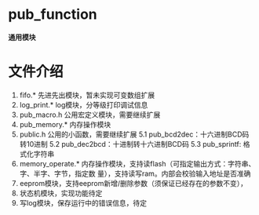 # pub_function
**通用模块**

# 文件介绍
1. fifo.* 先进先出模块，暂未实现可变数组扩展
2. log_print.* log模块，分等级打印调试信息
3. pub_macro.h 公用宏定义模块，需要继续扩展
4. pub_memory.* 内存操作模块
5. public.h 公用的小函数，需要继续扩展
    5.1 pub_bcd2dec：十六进制BCD码转10进制
    5.2 pub_dec2bcd：十进制转十六进制BCD码
    5.3 pub_sprintf: 格式化字符串
6. memory_operate.* 内存操作模块，支持读flash（可指定输出方式：字符串、字、半字、字节，指定数   量），支持读写ram。内部会校验输入地址是否准确
7. eeprom模块，支持eeprom新增/删除参数（须保证已经存在的参数不变），
8. 状态机模块，实现功能待定
9. 写log模块，保存运行中的错误信息，待定